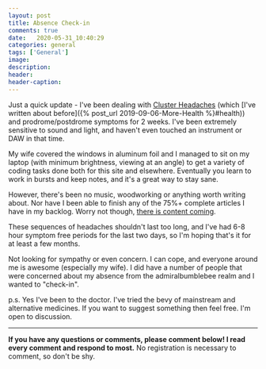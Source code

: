 ```yaml
---
layout: post
title: Absence Check-in 
comments: true
date:   2020-05-31_10:40:29 
categories: general
tags: ['General']
image:
description:
header:
header-caption:
---
```


Just a quick update - I've been dealing with [Cluster Headaches](https://en.wikipedia.org/wiki/Cluster_headache) (which [I've written about before]({% post_url 2019-09-06-More-Health %}#health)) and prodrome/postdrome symptoms for 2 weeks. I've been extremely sensitive to sound and light, and haven't even touched an instrument or DAW in that time.

My wife covered the windows in aluminum foil and I managed to sit on my laptop (with minimum brightness, viewing at an angle) to get a variety of coding tasks done both for this site and elsewhere. Eventually you learn to work in bursts and keep notes, and it's a great way to stay sane.

However, there's been no music, woodworking or anything worth writing about. Nor have I been able to finish any of the 75%+ complete articles I have in my backlog. Worry not though, [there is content coming](http://www.pspaudioware.com/plugins/dynamic_processors/psp_infinistrip/).

These sequences of headaches shouldn't last too long, and I've had 6-8 hour symptom free periods for the last two days, so I'm hoping that's it for at least a few months.

Not looking for sympathy or even concern. I can cope, and everyone around me is awesome (especially my wife). I did have a number of people that were concerned about my absence from the admiralbumblebee realm and I wanted to "check-in".


p.s. Yes I've been to the doctor. I've tried the bevy of mainstream and alternative medicines. If you want to suggest something then feel free. I'm open to discussion.

---

**If you have any questions or comments, please comment below! I read every comment and respond to most.** No registration is necessary to comment, so don't be shy.

